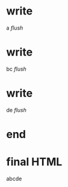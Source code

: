 # write
  a
_flush_

# write
  bc
_flush_

# write
  de
_flush_

# end

# final HTML
  
  <html>
    <head>
    </head>
    <body>
      abcde
    </body>
  </html>
  
